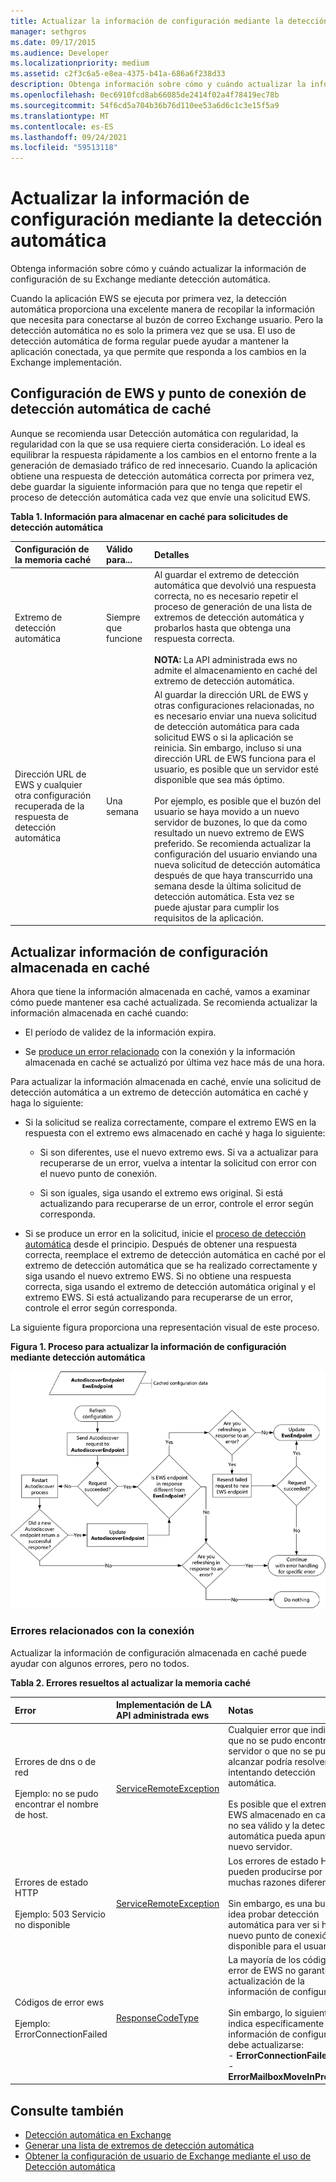 ```yaml
---
title: Actualizar la información de configuración mediante la detección automática
manager: sethgros
ms.date: 09/17/2015
ms.audience: Developer
ms.localizationpriority: medium
ms.assetid: c2f3c6a5-e8ea-4375-b41a-686a6f238d33
description: Obtenga información sobre cómo y cuándo actualizar la información de configuración de su Exchange mediante detección automática.
ms.openlocfilehash: 0ec6910fcd8ab66085de2414f02a4f78419ec78b
ms.sourcegitcommit: 54f6cd5a704b36b76d110ee53a6d6c1c3e15f5a9
ms.translationtype: MT
ms.contentlocale: es-ES
ms.lasthandoff: 09/24/2021
ms.locfileid: "59513118"
---
```

# <a name="refresh-configuration-information-by-using-autodiscover"></a>Actualizar la información de configuración mediante la detección automática

Obtenga información sobre cómo y cuándo actualizar la información de configuración de su Exchange mediante detección automática.
  
Cuando la aplicación EWS se ejecuta por primera vez, la detección automática proporciona una excelente manera de recopilar la información que necesita para conectarse al buzón de correo Exchange usuario. Pero la detección automática no es solo la primera vez que se usa. El uso de detección automática de forma regular puede ayudar a mantener la aplicación conectada, ya que permite que responda a los cambios en la Exchange implementación.
  
## <a name="cache-autodiscover-endpoint-and-ews-settings"></a>Configuración de EWS y punto de conexión de detección automática de caché
<a name="bk_CacheSettings"> </a>

Aunque se recomienda usar Detección automática con regularidad, la regularidad con la que se usa requiere cierta consideración. Lo ideal es equilibrar la respuesta rápidamente a los cambios en el entorno frente a la generación de demasiado tráfico de red innecesario. Cuando la aplicación obtiene una respuesta de detección automática correcta por primera vez, debe guardar la siguiente información para que no tenga que repetir el proceso de detección automática cada vez que envíe una solicitud EWS.
  
**Tabla 1. Información para almacenar en caché para solicitudes de detección automática**

|**Configuración de la memoria caché**|**Válido para...**|**Detalles**|
|:-----|:-----|:-----|
|Extremo de detección automática  <br/> |Siempre que funcione  <br/> |Al guardar el extremo de detección automática que devolvió una [](how-to-generate-a-list-of-autodiscover-endpoints.md) respuesta correcta, no es necesario repetir el proceso de generación de una lista de extremos de detección automática y probarlos hasta que obtenga una respuesta correcta.<br/><br/> **NOTA:** La API administrada ews no admite el almacenamiento en caché del extremo de detección automática.           |
|Dirección URL de EWS y cualquier otra configuración recuperada de la respuesta de detección automática  <br/> |Una semana  <br/> |Al guardar la dirección URL de EWS y [](how-to-get-user-settings-from-exchange-by-using-autodiscover.md) otras configuraciones relacionadas, no es necesario enviar una nueva solicitud de detección automática para cada solicitud EWS o si la aplicación se reinicia. Sin embargo, incluso si una dirección URL de EWS funciona para el usuario, es posible que un servidor esté disponible que sea más óptimo.<br/><br/> Por ejemplo, es posible que el buzón del usuario se haya movido a un nuevo servidor de buzones, lo que da como resultado un nuevo extremo de EWS preferido. Se recomienda actualizar la configuración del usuario enviando una nueva solicitud de detección automática después de que haya transcurrido una semana desde la última solicitud de detección automática. Esta vez se puede ajustar para cumplir los requisitos de la aplicación.  <br/> |
   
## <a name="refresh-cached-configuration-information"></a>Actualizar información de configuración almacenada en caché
<a name="bk_RefreshConfig"> </a>

Ahora que tiene la información almacenada en caché, vamos a examinar cómo puede mantener esa caché actualizada. Se recomienda actualizar la información almacenada en caché cuando:
  
- El período de validez de la información expira.
    
- Se [produce un error relacionado](#bk_ConnectionErrors) con la conexión y la información almacenada en caché se actualizó por última vez hace más de una hora.
    
Para actualizar la información almacenada en caché, envíe una solicitud de detección automática a un extremo de detección automática en caché y haga lo siguiente:
  
- Si la solicitud se realiza correctamente, compare el extremo EWS en la respuesta con el extremo ews almacenado en caché y haga lo siguiente:
    
  - Si son diferentes, use el nuevo extremo ews. Si va a actualizar para recuperarse de un error, vuelva a intentar la solicitud con error con el nuevo punto de conexión.
    
  - Si son iguales, siga usando el extremo ews original. Si está actualizando para recuperarse de un error, controle el error según corresponda.
    
- Si se produce un error en la solicitud, inicie el [proceso de detección automática](autodiscover-for-exchange.md) desde el principio. Después de obtener una respuesta correcta, reemplace el extremo de detección automática en caché por el extremo de detección automática que se ha realizado correctamente y siga usando el nuevo extremo EWS. Si no obtiene una respuesta correcta, siga usando el extremo de detección automática original y el extremo EWS. Si está actualizando para recuperarse de un error, controle el error según corresponda. 
    
La siguiente figura proporciona una representación visual de este proceso.
  
**Figura 1. Proceso para actualizar la información de configuración mediante detección automática**

![Diagrama esquemático que muestra cómo la detección automática actualiza la información de configuración.](media/Ex15_Autodiscover_Refresh_Flowchart.png)
  
### <a name="connection-related-errors"></a>Errores relacionados con la conexión
<a name="bk_ConnectionErrors"> </a>

Actualizar la información de configuración almacenada en caché puede ayudar con algunos errores, pero no todos. 
  
**Tabla 2. Errores resueltos al actualizar la memoria caché**

|**Error**|**Implementación de LA API administrada ews**|**Notas**|
|:-----|:-----|:-----|
|Errores de dns o de red<br/><br/> Ejemplo: no se pudo encontrar el nombre de host.  <br/> |[ServiceRemoteException](https://docs.microsoft.com/dotnet/api/microsoft.exchange.webservices.data.serviceremoteexception?view=exchange-ews-api) <br/> |Cualquier error que indique que no se pudo encontrar el servidor o que no se pudo alcanzar podría resolverse intentando detección automática. <br/><br/> Es posible que el extremo de EWS almacenado en caché ya no sea válido y la detección automática pueda apuntar al nuevo servidor.  <br/> |
|Errores de estado HTTP<br/><br/> Ejemplo: 503 Servicio no disponible  <br/> |[ServiceRemoteException](https://docs.microsoft.com/dotnet/api/microsoft.exchange.webservices.data.serviceremoteexception?view=exchange-ews-api) <br/> |Los errores de estado HTTP pueden producirse por muchas razones diferentes.<br/><br/> Sin embargo, es una buena idea probar detección automática para ver si hay un nuevo punto de conexión ews disponible para el usuario.  <br/> |
|Códigos de error ews <br/><br/> Ejemplo: ErrorConnectionFailed <br/> |[ResponseCodeType](../web-service-reference/responsecode.md) <br/> | La mayoría de los códigos de error de EWS no garantizan la actualización de la información de configuración.<br/><br/> Sin embargo, lo siguiente indica específicamente que la información de configuración debe actualizarse:<br/>- **ErrorConnectionFailed** <br/>- **ErrorMailboxMoveInProgress** <br/> |
   
## <a name="see-also"></a>Consulte también

- [Detección automática en Exchange](autodiscover-for-exchange.md)  
- [Generar una lista de extremos de detección automática](how-to-generate-a-list-of-autodiscover-endpoints.md)   
- [Obtener la configuración de usuario de Exchange mediante el uso de Detección automática](how-to-get-user-settings-from-exchange-by-using-autodiscover.md)
    


